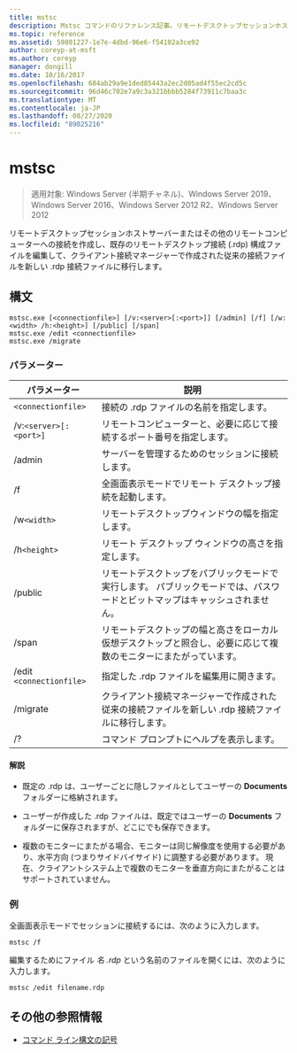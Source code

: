 ```yaml
---
title: mstsc
description: Mstsc コマンドのリファレンス記事。リモートデスクトップセッションホストサーバーまたはその他のリモートコンピューターへの接続を作成し、既存のリモートデスクトップ接続 (.rdp) 構成ファイルを編集して、クライアント接続マネージャーで作成された従来の接続ファイルを新しい .rdp 接続ファイルに移行します。
ms.topic: reference
ms.assetid: 59801227-1e7e-4dbd-96e6-f54102a3ce92
author: coreyp-at-msft
ms.author: coreyp
manager: dongill
ms.date: 10/16/2017
ms.openlocfilehash: 684ab29a9e1ded85443a2ec2d05ad4f55ec2cd5c
ms.sourcegitcommit: 96d46c702e7a9c3a321bbbb5284f73911c7baa3c
ms.translationtype: MT
ms.contentlocale: ja-JP
ms.lasthandoff: 08/27/2020
ms.locfileid: "89025216"
---
```

# <a name="mstsc"></a>mstsc

> 適用対象: Windows Server (半期チャネル)、Windows Server 2019、Windows Server 2016、Windows Server 2012 R2、Windows Server 2012

リモートデスクトップセッションホストサーバーまたはその他のリモートコンピューターへの接続を作成し、既存のリモートデスクトップ接続 (.rdp) 構成ファイルを編集して、クライアント接続マネージャーで作成された従来の接続ファイルを新しい .rdp 接続ファイルに移行します。

## <a name="syntax"></a>構文

```
mstsc.exe [<connectionfile>] [/v:<server>[:<port>]] [/admin] [/f] [/w:<width> /h:<height>] [/public] [/span]
mstsc.exe /edit <connectionfile>
mstsc.exe /migrate
```

### <a name="parameters"></a>パラメーター

| パラメーター | 説明 |
| --------- | ------------|
| `<connectionfile>` | 接続の .rdp ファイルの名前を指定します。 |
| /v:`<server>[:<port>]` | リモートコンピューターと、必要に応じて接続するポート番号を指定します。 |
| /admin | サーバーを管理するためのセッションに接続します。 |
| /f | 全画面表示モードでリモート デスクトップ接続を起動します。 |
| /w`<width>` | リモートデスクトップウィンドウの幅を指定します。 |
| /h`<height>` | リモート デスクトップ ウィンドウの高さを指定します。 |
| /public | リモートデスクトップをパブリックモードで実行します。 パブリックモードでは、パスワードとビットマップはキャッシュされません。 |
| /span | リモートデスクトップの幅と高さをローカル仮想デスクトップと照合し、必要に応じて複数のモニターにまたがっています。 |
| /edit `<connectionfile>` | 指定した .rdp ファイルを編集用に開きます。 |
| /migrate | クライアント接続マネージャーで作成された従来の接続ファイルを新しい .rdp 接続ファイルに移行します。 |
| /? | コマンド プロンプトにヘルプを表示します。 |

#### <a name="remarks"></a>解説

- 既定の .rdp は、ユーザーごとに隠しファイルとしてユーザーの **Documents** フォルダーに格納されます。

- ユーザーが作成した .rdp ファイルは、既定ではユーザーの **Documents** フォルダーに保存されますが、どこにでも保存できます。

- 複数のモニターにまたがる場合、モニターは同じ解像度を使用する必要があり、水平方向 (つまりサイドバイサイド) に調整する必要があります。 現在、クライアントシステム上で複数のモニターを垂直方向にまたがることはサポートされていません。

### <a name="examples"></a>例

全画面表示モードでセッションに接続するには、次のように入力します。

```
mstsc /f
```

編集するためにファイル *名 .rdp* という名前のファイルを開くには、次のように入力します。

```
mstsc /edit filename.rdp
```

## <a name="additional-references"></a>その他の参照情報

- [コマンド ライン構文の記号](command-line-syntax-key.md)
